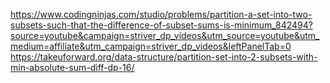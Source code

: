 https://www.codingninjas.com/studio/problems/partition-a-set-into-two-subsets-such-that-the-difference-of-subset-sums-is-minimum_842494?source=youtube&campaign=striver_dp_videos&utm_source=youtube&utm_medium=affiliate&utm_campaign=striver_dp_videos&leftPanelTab=0
https://takeuforward.org/data-structure/partition-set-into-2-subsets-with-min-absolute-sum-diff-dp-16/
